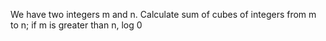 We have two integers m and n.
Calculate sum of cubes of integers from m to n;
if m is greater than n, log 0
